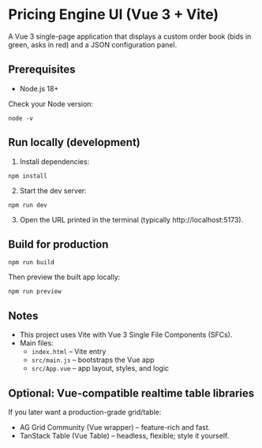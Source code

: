 # Pricing Engine UI (Vue 3 + Vite)

A Vue 3 single-page application that displays a custom order book (bids in green, asks in red) and a JSON configuration panel.

## Prerequisites
- Node.js 18+

Check your Node version:
```
node -v
```

## Run locally (development)
1. Install dependencies:
```
npm install
```
2. Start the dev server:
```
npm run dev
```
3. Open the URL printed in the terminal (typically http://localhost:5173).

## Build for production
```
npm run build
```
Then preview the built app locally:
```
npm run preview
```

## Notes
- This project uses Vite with Vue 3 Single File Components (SFCs).
- Main files:
  - `index.html` – Vite entry
  - `src/main.js` – bootstraps the Vue app
  - `src/App.vue` – app layout, styles, and logic

## Optional: Vue-compatible realtime table libraries
If you later want a production-grade grid/table:
- AG Grid Community (Vue wrapper) – feature-rich and fast.
- TanStack Table (Vue Table) – headless, flexible; style it yourself.

